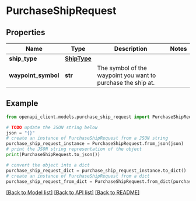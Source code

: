 # PurchaseShipRequest


## Properties

Name | Type | Description | Notes
------------ | ------------- | ------------- | -------------
**ship_type** | [**ShipType**](ShipType.md) |  | 
**waypoint_symbol** | **str** | The symbol of the waypoint you want to purchase the ship at. | 

## Example

```python
from openapi_client.models.purchase_ship_request import PurchaseShipRequest

# TODO update the JSON string below
json = "{}"
# create an instance of PurchaseShipRequest from a JSON string
purchase_ship_request_instance = PurchaseShipRequest.from_json(json)
# print the JSON string representation of the object
print(PurchaseShipRequest.to_json())

# convert the object into a dict
purchase_ship_request_dict = purchase_ship_request_instance.to_dict()
# create an instance of PurchaseShipRequest from a dict
purchase_ship_request_from_dict = PurchaseShipRequest.from_dict(purchase_ship_request_dict)
```
[[Back to Model list]](../README.md#documentation-for-models) [[Back to API list]](../README.md#documentation-for-api-endpoints) [[Back to README]](../README.md)


